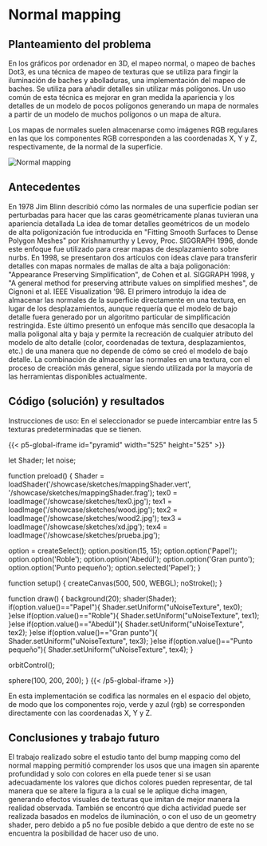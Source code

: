 # Normal mapping

## Planteamiento del problema
En los gráficos por ordenador en 3D, el mapeo normal, o mapeo de baches Dot3, es una técnica de mapeo de texturas que se utiliza para fingir la iluminación de baches y abolladuras, una implementación del mapeo de baches. Se utiliza para añadir detalles sin utilizar más polígonos. Un uso común de esta técnica es mejorar en gran medida la apariencia y los detalles de un modelo de pocos polígonos generando un mapa de normales a partir de un modelo de muchos polígonos o un mapa de altura.

Los mapas de normales suelen almacenarse como imágenes RGB regulares en las que los componentes RGB corresponden a las coordenadas X, Y y Z, respectivamente, de la normal de la superficie.

![Normal mapping](/showcase/sketches/normalMapping.jpg 'Normal mapping')


## Antecedentes
En 1978 Jim Blinn describió cómo las normales de una superficie podían ser perturbadas para hacer que las caras geométricamente planas tuvieran una apariencia detallada La idea de tomar detalles geométricos de un modelo de alta poligonización fue introducida en "Fitting Smooth Surfaces to Dense Polygon Meshes" por Krishnamurthy y Levoy, Proc. SIGGRAPH 1996, donde este enfoque fue utilizado para crear mapas de desplazamiento sobre nurbs. En 1998, se presentaron dos artículos con ideas clave para transferir detalles con mapas normales de mallas de alta a baja poligonación: "Appearance Preserving Simplification", de Cohen et al. SIGGRAPH 1998, y "A general method for preserving attribute values on simplified meshes", de Cignoni et al. IEEE Visualization '98. El primero introdujo la idea de almacenar las normales de la superficie directamente en una textura, en lugar de los desplazamientos, aunque requería que el modelo de bajo detalle fuera generado por un algoritmo particular de simplificación restringida. Este último presentó un enfoque más sencillo que desacopla la malla poligonal alta y baja y permite la recreación de cualquier atributo del modelo de alto detalle (color, coordenadas de textura, desplazamientos, etc.) de una manera que no depende de cómo se creó el modelo de bajo detalle. La combinación de almacenar las normales en una textura, con el proceso de creación más general, sigue siendo utilizada por la mayoría de las herramientas disponibles actualmente.

## Código (solución) y resultados

Instrucciones de uso:
En el seleccionador se puede intercambiar entre las 5 texturas predeterminadas que se tienen.

{{< p5-global-iframe id="pyramid" width="525" height="525" >}}

let Shader;
let noise;

function preload() {
  Shader = loadShader('/showcase/sketches/mappingShader.vert', '/showcase/sketches/mappingShader.frag');
  tex0 = loadImage('/showcase/sketches/tex0.jpg');
  tex1 = loadImage('/showcase/sketches/wood.jpg');
  tex2 = loadImage('/showcase/sketches/wood2.jpg');
  tex3 = loadImage('/showcase/sketches/xd.jpg');
  tex4 = loadImage('/showcase/sketches/prueba.jpg');

  option = createSelect();
  option.position(15, 15);
  option.option('Papel');
  option.option('Roble');
  option.option('Abedúl');
  option.option('Gran punto');
  option.option('Punto pequeño');
  option.selected('Papel');
}

function setup() {
  createCanvas(500, 500, WEBGL);
  noStroke();
}

function draw() {
  background(20);
  shader(Shader);
  if(option.value()=="Papel"){
    Shader.setUniform("uNoiseTexture", tex0);
  }else if(option.value()=="Roble"){
    Shader.setUniform("uNoiseTexture", tex1);
  }else if(option.value()=="Abedúl"){
    Shader.setUniform("uNoiseTexture", tex2);
  }else if(option.value()=="Gran punto"){
    Shader.setUniform("uNoiseTexture", tex3);
  }else if(option.value()=="Punto pequeño"){
    Shader.setUniform("uNoiseTexture", tex4);
  }
  
  orbitControl();

  sphere(100, 200, 200);
}
{{< /p5-global-iframe >}}

En esta implementación se codifica las normales en el espacio del objeto, de modo que los componentes rojo, verde y azul (rgb) se corresponden directamente con las coordenadas X, Y y Z. 

## Conclusiones y trabajo futuro

El trabajo realizado sobre el estudio tanto del bump mapping como del normal mapping permitió comprender los usos que una imagen sin aparente profundidad y solo con colores en ella puede tener si se usan adecuadamente los valores que dichos colores pueden representar, de tal manera que se altere la figura a la cual se le aplique dicha imagen, generando efectos visuales de texturas que imitan de mejor manera la realidad observada. También se encontró que dicha actividad puede ser realizada basados en modelos de iluminación, o con el uso de un geometry shader, pero debido a p5 no fue posible debido a que dentro de este no se encuentra la posibilidad de hacer uso de uno.
